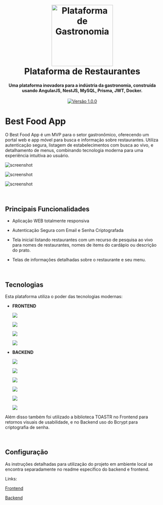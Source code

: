 
<h1 align="center">
  <br>
  <a href="http://www.amitmerchant.com/electron-markdownify"><img src="https://cdn.discordapp.com/attachments/1187455378271776911/1202274641935351838/logo2.png?ex=65ccdc83&is=65ba6783&hm=43ea9b41189f7644da6915d17a85f0e533a1bb35e4f5886388b0973d05cfb117&" alt="Plataforma de Gastronomia" width="200"></a>
  <br>
  Plataforma de Restaurantes
  <br>
</h1>

<h4 align="center">Uma plataforma inovadora para a indústria da gastronomia, construída usando AngularJS, NestJS, MySQL, Prisma, JWT, Docker.</h4>

<p align="center">
  <a href="#">
    <img src="https://img.shields.io/badge/version-1.0.0-blue.svg"
         alt="Versão 1.0.0">
  </a>

</p>

# Best Food App

O Best Food App é um MVP para o setor gastronômico, oferecendo um portal web e app móvel para busca e informação sobre restaurantes. Utiliza autenticação segura, listagem de estabelecimentos com busca ao vivo, e detalhamento de menus, combinando tecnologia moderna para uma experiência intuitiva ao usuário.

![screenshot](https://cdn.discordapp.com/attachments/1187455378271776911/1202293608913571870/image.png?ex=65ccee2d&is=65ba792d&hm=140b45f29ede1cb7ebf57a0a3323f034e73a016409aae1f9deaa2edc67a9820d&)

![screenshot](https://cdn.discordapp.com/attachments/1187455378271776911/1202295100638769183/image.png?ex=65ccef91&is=65ba7a91&hm=fa5a32dab4fde0d6b30b2ace128e81660d7c0c26cae62e8f6fa1b892796e0730&)

![screenshot](https://cdn.discordapp.com/attachments/1187455378271776911/1202295004140142592/aaaaaaa.png?ex=65ccef7a&is=65ba7a7a&hm=667bcfa1d0a50023a8868b8bf668b534c767e799418f02b2660320195208b0bb&)


<br>

## Principais Funcionalidades

* Aplicação WEB totalmente responsiva

* Autenticação Segura com Email e Senha Criptografada

* Tela inicial listando restaurantes com um recurso de pesquisa ao vivo para 
nomes de restaurantes, nomes de items do cardápio ou descrição do prato.

* Telas de informações detalhadas sobre o restaurante e seu menu.

<br>

## Tecnologias

Esta plataforma utiliza o poder das tecnologias modernas:

- **FRONTEND**

     ![](https://img.shields.io/badge/Angular-DD0031?style=for-the-badge&logo=angular&logoColor=white)

     ![](https://img.shields.io/badge/TypeScript-007ACC?style=for-the-badge&logo=typescript&logoColor=white) 

     ![](https://img.shields.io/badge/HTML5-E34F26?style=for-the-badge&logo=html5&logoColor=white)

    ![](https://img.shields.io/badge/CSS3-1572B6?style=for-the-badge&logo=css3&logoColor=white)

- **BACKEND**

     ![](https://img.shields.io/badge/nestjs-E0234E?style=for-the-badge&logo=nestjs&logoColor=white)

     ![](https://img.shields.io/badge/TypeScript-007ACC?style=for-the-badge&logo=typescript&logoColor=white)

     ![](https://img.shields.io/badge/JWT-000000?style=for-the-badge&logo=JSON%20web%20tokens&logoColor=white)

    ![](https://img.shields.io/badge/Docker-2CA5E0?style=for-the-badge&logo=docker&logoColor=white)

    ![](https://img.shields.io/badge/MySQL-005C84?style=for-the-badge&logo=mysql&logoColor=white)

    ![](https://img.shields.io/badge/Prisma-3982CE?style=for-the-badge&logo=Prisma&logoColor=white)

Além disso também foi utilizado a biblioteca TOASTR no Frontend para retornos visuais de usabilidade, e no Backend uso do Bcrypt para criptografia de senha.

<br>

## Configuração

As instruções detalhadas para utilização do projeto em ambiente local se encontra separadamente no readme específico do backend e frontend.

Links:

[Frontend](https://github.com/marcelosiqqueira/grao-direto-test/tree/main/frontend/best-food-app)

[Backend](https://github.com/marcelosiqqueira/grao-direto-test/tree/main/backend/best-food-app)

